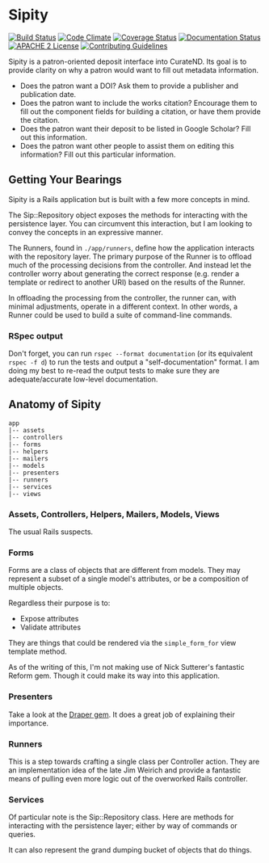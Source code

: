 # Sipity

[![Build Status](https://travis-ci.org/ndlib/sipity.png?branch=master)](https://travis-ci.org/ndlib/sipity)
[![Code Climate](https://codeclimate.com/github/ndlib/sipity.png)](https://codeclimate.com/github/ndlib/sipity)
[![Coverage Status](https://img.shields.io/coveralls/ndlib/sipity.svg)](https://coveralls.io/r/ndlib/sipity)
[![Documentation Status](http://inch-ci.org/github/ndlib/sipity.svg?branch=master)](http://inch-ci.org/github/ndlib/sipity)
[![APACHE 2 License](http://img.shields.io/badge/APACHE2-license-blue.svg)](./LICENSE)
[![Contributing Guidelines](http://img.shields.io/badge/CONTRIBUTING-Guidelines-blue.svg)](./CONTRIBUTING.md)

Sipity is a patron-oriented deposit interface into CurateND.
Its goal is to provide clarity on why a patron would want to fill out metadata information.

* Does the patron want a DOI? Ask them to provide a publisher and publication date.
* Does the patron want to include the works citation? Encourage them to fill out the component fields for building a citation, or have them provide the citation.
* Does the patron want their deposit to be listed in Google Scholar? Fill out this information.
* Does the patron want other people to assist them on editing this information? Fill out this particular information.

## Getting Your Bearings

Sipity is a Rails application but is built with a few more concepts in mind.

The Sip::Repository object exposes the methods for interacting with the persistence layer.
You can circumvent this interaction, but I am looking to convey the concepts in an expressive manner.

The Runners, found in `./app/runners`, define how the application interacts with the repository layer.
The primary purpose of the Runner is to offload much of the processing decisions from the controller.
And instead let the controller worry about generating the correct response (e.g. render a template or redirect to another URI) based on the results of the Runner.

In offloading the processing from the controller, the runner can, with minimal adjustments, operate in a different context.
In other words, a Runner could be used to build a suite of command-line commands.

### RSpec output

Don't forget, you can run `rspec --format documentation` (or its equivalent `rspec -f d`) to run the tests and output a "self-documentation" format.
I am doing my best to re-read the output tests to make sure they are adequate/accurate low-level documentation.

## Anatomy of Sipity

```
app
|-- assets
|-- controllers
|-- forms
|-- helpers
|-- mailers
|-- models
|-- presenters
|-- runners
|-- services
|-- views
```

### Assets, Controllers, Helpers, Mailers, Models, Views

The usual Rails suspects.

### Forms

Forms are a class of objects that are different from models. They may represent
a subset of a single model's attributes, or be a composition of multiple
objects.

Regardless their purpose is to:

* Expose attributes
* Validate attributes

They are things that could be rendered via the `simple_form_for` view template
method.

As of the writing of this, I'm not making use of Nick Sutterer's fantastic
Reform gem. Though it could make its way into this application.

### Presenters

Take a look at the [Draper gem](https://github.com/drapergem/draper). It does a
great job of explaining their importance.

### Runners

This is a step towards crafting a single class per Controller action.
They are an implementation idea of the late Jim Weirich and provide a fantastic
means of pulling even more logic out of the overworked Rails controller.

### Services

Of particular note is the Sip::Repository class. Here are methods for
interacting with the persistence layer; either by way of commands or queries.

It can also represent the grand dumping bucket of objects that do things.
